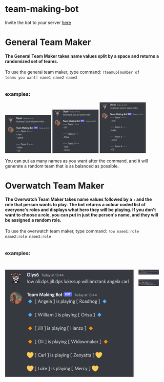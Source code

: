 # team-making-bot

Invite the bot to your server <a href="https://discord.com/oauth2/authorize?client_id=973226470086410320&permissions=274878031936&scope=bot">here</a>

# General Team Maker

<h4>The General Team Maker takes name values split by a space and returns a randomized set of teams.</h4>

To use the general team maker, type command: <code>!teamup[number of teams you want] name1 name2 name3</code>

<div style="display: flex; flex-direction: column;">
    <h3>examples:</h3>
    <div>
        <img src="assets\GeneralTeamMaker\2TeamMakerEx.png" style="width: 30%" >
        <img src="assets\GeneralTeamMaker\3TeamMakerEx.png" style="width: 30%">
        <img src="assets\GeneralTeamMaker\4TeamMakerEx.png" style="width: 30%">
    </div>
</div>
<p></p>
You can put as many names as you want after the command, and it will generate a random team that is as balanced as possible.

# Overwatch Team Maker

<h4>The Overwatch Team Maker takes name values followed by a <code>:</code> and the role that person wants to play. The bot returns a colour coded list of everyone's roles and displays what hero they will be playing. If you don't want to choose a role, you can put in just the person's name, and they will be assigned a random role.</h4>

To use the overwatch team maker, type command: <code>!ow name1:role name2:role name3:role</code>

<div style="display: flex; flex-direction: column;">
    <h3>examples:</h3>
    <p></p>
    <div style="display: flex; flex-direction: row-reverse; gap:1rem; ">
        <div style="display: flex; flex-direction: column; gap: 1rem">
            <img src="assets\OverwatchTeamMaker\OwOv6TeamMakerEx.png" >
            <img src="assets\OverwatchTeamMaker\OwTeamMakerTooManyEx.png">
        </div>
        <img src="assets\OverwatchTeamMaker\OwTeamMakerEx.png" >
    </div>
</div>

